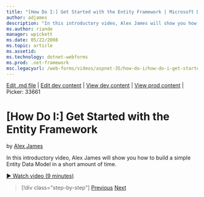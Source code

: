 ```yaml
---
title: "[How Do I:] Get Started with the Entity Framework | Microsoft Docs"
author: adjames
description: "In this introductory video, Alex James will show you how to build a simple Entity Data Model in a short amount of time."
ms.author: riande
manager: wpickett
ms.date: 05/22/2008
ms.topic: article
ms.assetid: 
ms.technology: dotnet-webforms
ms.prod: .net-framework
msc.legacyurl: /web-forms/videos/aspnet-35/how-do-i/how-do-i-get-started-with-the-entity-framework
---
```

[Edit .md file](C:\Projects\msc\dev\Msc.Www\Web.ASP\App_Data\github\web-forms\videos\aspnet-35\how-do-i\how-do-i-get-started-with-the-entity-framework.md) | [Edit dev content](http://www.aspdev.net/umbraco#/content/content/edit/26638) | [View dev content](http://docs.aspdev.net/tutorials/web-forms/videos/aspnet-35/how-do-i/how-do-i-get-started-with-the-entity-framework.html) | [View prod content](http://www.asp.net/web-forms/videos/aspnet-35/how-do-i/how-do-i-get-started-with-the-entity-framework) | Picker: 33661

[How Do I:] Get Started with the Entity Framework
====================
by [Alex James](https://github.com/adjames)

In this introductory video, Alex James will show you how to build a simple Entity Data Model in a short amount of time.

[&#9654; Watch video (9 minutes)](https://channel9.msdn.com/Blogs/ASP-NET-Site-Videos/how-do-i-get-started-with-the-entity-framework)

>[!div class="step-by-step"] [Previous](how-do-i-converting-a-net-20-windows-forms-application-to-net-35.md) [Next](how-do-i-use-the-new-entity-data-source.md)